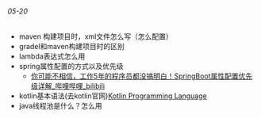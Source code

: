 ###### 05-20
- maven 构建项目时，xml文件怎么写（怎么配置）
- gradel和maven构建项目时的区别
- lambda表达式怎么用
- spring属性配置的方式以及优先级
	- [你可能不相信，工作5年的程序员都没搞明白！SpringBoot属性配置优先级详解\_哔哩哔哩\_bilibili](https://www.bilibili.com/video/BV1744y1y7uH/?spm_id_from=333.880.my_history.page.click)
- kotlin基本语法(去kotlin官网)[Kotlin Programming Language](https://kotlinlang.org/)
- java线程池是什么？怎么用
